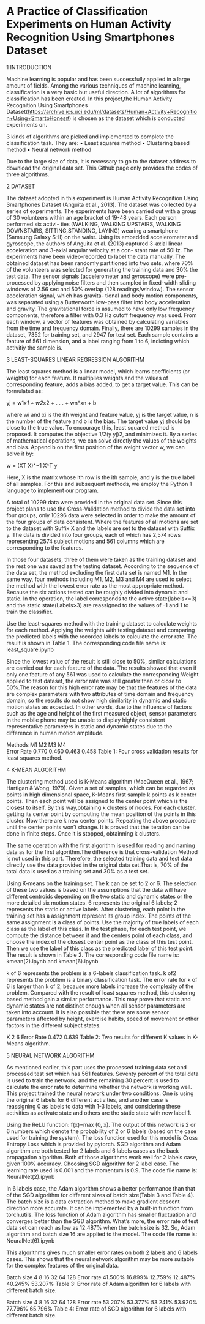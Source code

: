 # A Practice of Classification Experiments on Human Activity Recognition Using Smartphones Dataset

1	INTRODUCTION

Machine learning is popular and has been successfully applied in a large amount of fields. Among the various techniques of machine learning, classification is a very basic but useful direction. A lot of algorithms for classification has been created.  In this project,the Human Activity Recognition Using Smartphones Dataset(https://archive.ics.uci.edu/ml/datasets/Human+Activity+Recognition+Using+SmartpHones#) is chosen as the dataset which is conducted experiments on. 


3 kinds of algorithms are picked and implemented to complete the classification task. They are:
•	Least squares method
•	Clustering based method
•	Neural network method


Due to the large size of data, it is necessary to go to the dataset address to download the original data set. This Github page only provides the codes of three algorithms.

2	DATASET

The dataset adopted in this experiment is Human Activity Recognition Using Smartphones Dataset  (Anguita et al., 2013).  The dataset was collected by a series of experiments. The experiments have been carried out with a group of 30 volunteers within an age bracket of 19-48 years. Each person performed six activi- ties (WALKING, WALKING UPSTAIRS, WALKING DOWNSTAIRS, SITTING,STANDING, LAYING) wearing a smartphone (Samsung Galaxy S-II) on the waist. Using its embedded accelerometer and gyroscope, the authors of Anguita et al. (2013) captured 3-axial linear acceleration and 3-axial angular velocity at a con- stant rate of 50Hz. The experiments have been video-recorded to label the data manually. The obtained dataset has been randomly partitioned into two sets, where 70% of the volunteers was selected for generating the training data and 30% the test data.
The sensor signals (accelerometer and gyroscope) were pre-processed by applying noise filters and then sampled in fixed-width sliding windows of 2.56 sec and 50% overlap (128 readings/window). The sensor acceleration signal, which has gravita- tional and body motion components, was separated using a Butterworth low-pass filter into body acceleration and gravity. The gravitational force is assumed to have only low frequency components, therefore a filter with 0.3 Hz cutoff frequency was used. From each window, a vector of features was obtained by calculating variables from the time and frequency domain.
Finally, there are 10299 samples in the dataset, 7352 for training set, and 2947 for test set. Each sample contains a feature of 561 dimension, and a label ranging from 1 to 6, indicting which activitiy the sample is.

3	LEAST-SQUARES LINEAR REGRESSION ALGORITHM

The least squares method is a linear model, which learns coefficients (or weights) for each feature. It multiplies weights and the values of corresponding feature, adds a bias added, to get a target value. This can be formulated as:

yj = w1*x1 + w2*x2 + . . . + wn*xn + b

where wi and xi is the ith weight and feature value, yj is the target value, n is the number of the feature and b is the bias. The target value yj should be close to the true value. To encourage this, least squared method is proposed. It computes the objective 1/2(y yj)2, and minimizes it. By a series of mathematical operations, we can solve directly the values of the weights and bias. Append b on the first position of the weight vector w, we can solve it by:

w = (XT X)^−1 X^T y

Here,  X  is the matrix whose ith row is the ith sample,  and y is the true label of     all samples. For this and subsequent methods, we employ the Python 1 language to implement our program.


A total of 10299 data were provided in the original data set. Since this project plans to use the Cross-Validation method to divide the data set into four groups, only 10296 data were selected in order to make the amount of the four groups of data consistent. Where the features of all motions are set to the dataset with Suffix X and the labels are set to the dataset with Suffix y. The data is divided into four groups, each of which has 2,574 rows representing 2574 subject motions and 561 columns which are corresponding to the features. 

In those four datasets, three of them were taken as the training dataset and the rest one was saved as the testing dataset. According to the sequence of the data set, the method excluding the first data set is named M1. In the same way, four methods including M1, M2, M3 and M4 are used to select the method with the lowest error rate as the most appropriate method. Because the six actions tested can be roughly divided into dynamic and static. In the operation, the label corresponds to the active state(labels<=3) and the static state(Labels>3) are reassigned to the values of -1 and 1 to train the classifier.

Use the least-squares method with the training dataset to calculate weights for each method. Applying the weights with testing dataset and comparing the predicted labels with the recorded labels to calculate the error rate. The result is shown in Table 1. The corresponding code file name is: least_square.ipynb


Since the lowest value of the result is still close to 50%, similar calculations are carried out for each feature of the data. The results showed that even if only one feature of any 561 was used to calculate the corresponding Weight applied to test dataset, the error rate was still greater than or close to 50%.The reason for this high error rate may be that the features of the data are complex parameters with two attributes of time domain and frequency domain, so the results do not show high similarity in dynamic and static motion states as expected. In other words, due to the influence of factors such as the age and height of the first measured object, sensor parameters in the mobile phone may be unable to display highly consistent representative parameters in static and dynamic states due to the difference in human motion amplitude.

  Methods  	    M1	    M2	    M3	  M4  
Error Rate 	 0.770	 0.460	 0.463	0.458
Table 1: Four cross validation results for least squares method.


4 K-MEAN ALGORITHM

The clustering method used is K-Means algorithm (MacQueen et al., 1967; Hartigan & Wong, 1979). Given a set of samples, which can be regarded as points in high dimensional space, K-Means first sample k points as k center points. Then each point will be assigned to the center point which is the closest to itself. By this way,obtaining k clusters  of nodes. For each cluster, getting its center point by computing the mean position of the points in this cluster. Now there are k new center points. Repeating the above procedure until the center points won’t change. It is proved that the iteration can be done in finite steps. Once it is stopped, obtainning k clusters.

The same operation with the first algorithm is used for reading and naming data as for the first algorithm.The difference is that cross-validation Method is not used in this part. Therefore, the selected training data and test data directly use the data provided in the original data set.That is, 70% of the total data is used as a training set and 30% as a test set.

Using K-means on the training set. The k can be set to 2 or 6. The selection of these two values is based on the assumptions that the data will have different centroids
depending on the two static and dynamic states or the more detailed six motion states. 6 represents the original 6 labels; 2 represents the static or active labels. After clustering, each point in the training set has a assignment represent its group index. The points of the same assignment is a class of points. Use the majority of true labels of each class as the label of this class. In the test phase, for each test point, we compute the distance between it and the centers point of each class, and choose the index of the closest center point as the class of this test point. Then we use the label of this class as the predicted label of this test point. The result is shown in Table 2. The corresponding code file name is: kmean(2).ipynb and kmean(6).ipynb

k of 6 represents the problem is a 6-labels classification task. k of2 represents the problem is a binary classification task. The error rate for k of 6 is larger than k of 2,
because more labels increase the complexity of the problem. Compared with the result of least squares method, this clustering based method gain a similar performance. This
may prove that static and dynamic states are not distinct enough when all sensor parameters are taken into account. It is also possible that there are some sensor parameters affected by height, exercise habits, speed of movement or other factors in the different subject states.

   
   K        2       6
Error Rate  0.472  0.639
Table 2: Two results for different K values in K-Means algorithm.


5 NEURAL NETWORK ALGORITHM

As mentioned earlier, this part uses the processed training data set and processed test set which has 561 features. Seventy percent of the total data is used to train the network, and the remaining 30 percent is used to calculate the error rate to determine whether the network is working well. This project trained the neural network under two conditions. One is using the original 6 labels for 6 different activities, and another case is reassigning 0 as labels to data with 1-3 labels, and considering these activities as activate state and others are the static state with new label 1.

Using the ReLU function: f(x)=max (0, x). The output of this network is 2 or 6 numbers which denote the probability of 2 or 6 labels (based on the case used for training the system). The loss function used for this model is Cross Entropy Loss which is provided by pytorch. SGD algorithm and Adam algorithm are both tested for 2 labels and 6 labels cases as the back propagation algorithm. Both of those algorithms work well for 2 labels case, given 100% accuracy. Choosing SGD algorithm for 2 label case. The learning rate used is 0.001 and the momentum is 0.9. The code file name is: NeuralNet(2).ipynb


 In 6 labels case, the Adam algorithm shows a better performance than that of the SGD algorithm for different sizes of batch size(Table 3 and Table 4). The batch size is a data extraction method to make gradient descent direction more accurate. It can be implemented by a built-in function from torch.utils. The loss function of Adam algorithm has smaller fluctuation and converges better than the SGD algorithm. What’s more, the error rate of test data set can reach as low as 12.487% when the batch size is 32. So, Adam algorithm and batch size 16 are applied to the model. The code file name is: NeuralNet(6).ipynb
 
This algorithms gives much smaller error rates on both 2 labels and 6 labels cases. This shows that the neural network algorithm may be more suitable for the complex features of the original data.

Batch size	   4	       8	       16	      32	      64	        128
Error rate	41.500%	  16.899%	  12.759%	  12.487%	   40.245%	  53.207%
Table 3: Error rate of Adam algorithm for 6 labels with different batch size.

Batch size	    4	        8	        16	      32	     64	     128
Error rate	 53.207%	 53.377%	 53.241%	 53.920% 	77.796%	  65.796%
Table 4: Error rate of SGD algorithm for 6 labels with different batch size.



